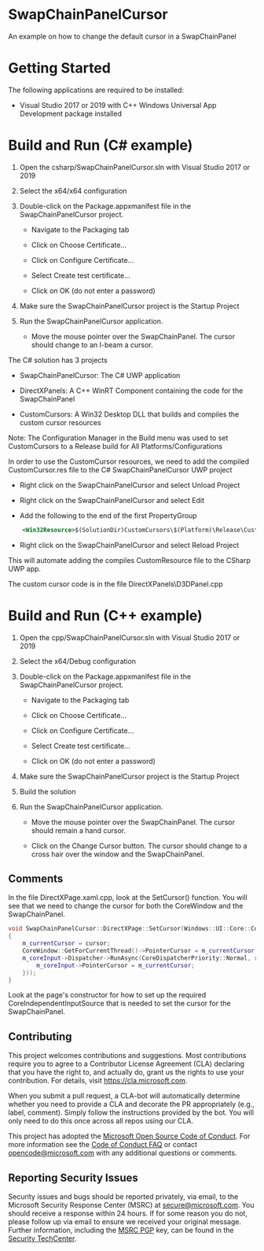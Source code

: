 # SwapChainPanelCursor

An example on how to change the default cursor in a SwapChainPanel


# Getting Started

The following applications are required to be installed:

* Visual Studio 2017 or 2019 with C++ Windows Universal App Development package installed

# Build and Run (C# example)

1. Open the csharp/SwapChainPanelCursor.sln with Visual Studio 2017 or 2019

1. Select the x64/x64 configuration

1. Double-click on the Package.appxmanifest file in the SwapChainPanelCursor project. 

	* Navigate to the Packaging tab
	
	* Click on Choose Certificate...
	
	* Click on Configure Certificate...
	
	* Select Create test certificate...
	
	* Click on OK (do not enter a password)

1. Make sure the SwapChainPanelCursor project is the Startup Project	

1. Run the SwapChainPanelCursor application. 

	* Move the mouse pointer over the SwapChainPanel. The cursor should change to an I-beam a cursor. 
	
The C# solution has 3 projects

* SwapChainPanelCursor: The C# UWP application

* DirectXPanels: A C++ WinRT Component containing the code for the SwapChainPanel

* CustomCursors: A Win32 Desktop DLL that builds and compiles the custom cursor resources

Note: The Configuration Manager in the Build menu was used to set CustomCursors to a Release build for All Platforms/Configurations

In order to use the CustomCursor resources, we need to add the compiled CustomCursor.res file to the C# SwapChainPanelCursor UWP project

* Right click on the SwapChainPanelCursor and select Unload Project

* Right click on the SwapChainPanelCursor and select Edit

* Add the following to the end of the first PropertyGroup 

```xml
    <Win32Resource>$(SolutionDir)CustomCursors\$(Platform)\Release\CustomCursors.res</Win32Resource>
```

* Right click on the SwapChainPanelCursor and select Reload Project

This will automate adding the compiles CustomResource file to the CSharp UWP app.

The custom cursor code is in the file DirectXPanels\D3DPanel.cpp

# Build and Run (C++ example)

1. Open the cpp/SwapChainPanelCursor.sln with Visual Studio 2017 or 2019

1. Select the x64/Debug configuration

1. Double-click on the Package.appxmanifest file in the SwapChainPanelCursor project. 

	* Navigate to the Packaging tab
	
	* Click on Choose Certificate...
	
	* Click on Configure Certificate...
	
	* Select Create test certificate...
	
	* Click on OK (do not enter a password)
	
1. Make sure the SwapChainPanelCursor project is the Startup Project	

1. Build the solution

1. Run the SwapChainPanelCursor application. 

	* Move the mouse pointer over the SwapChainPanel. The cursor should remain a hand cursor. 

	* Click on the Change Cursor button. The cursor should change to a cross hair over the window and the SwapChainPanel.

##  Comments

In the file DirectXPage.xaml.cpp, look at the SetCursor() function. You will see that we need to change the cursor for both the CoreWindow and the SwapChainPanel.

```c++
void SwapChainPanelCursor::DirectXPage::SetCursor(Windows::UI::Core::CoreCursor^ cursor)
{
    m_currentCursor = cursor;
    CoreWindow::GetForCurrentThread()->PointerCursor = m_currentCursor;
    m_coreInput->Dispatcher->RunAsync(CoreDispatcherPriority::Normal, ref new DispatchedHandler([this]() {
        m_coreInput->PointerCursor = m_currentCursor;
    }));
}
```

Look at the page's constructor for how to set up the required CoreIndependentInputSource that is needed to set the cursor for the SwapChainPanel.

##  Contributing

This project welcomes contributions and suggestions.  Most contributions require you to agree to a
Contributor License Agreement (CLA) declaring that you have the right to, and actually do, grant us
the rights to use your contribution. For details, visit https://cla.microsoft.com.

When you submit a pull request, a CLA-bot will automatically determine whether you need to provide
a CLA and decorate the PR appropriately (e.g., label, comment). Simply follow the instructions
provided by the bot. You will only need to do this once across all repos using our CLA.

This project has adopted the [Microsoft Open Source Code of Conduct](https://opensource.microsoft.com/codeofconduct/).
For more information see the [Code of Conduct FAQ](https://opensource.microsoft.com/codeofconduct/faq/) or
contact [opencode@microsoft.com](mailto:opencode@microsoft.com) with any additional questions or comments.


## Reporting Security Issues

Security issues and bugs should be reported privately, via email, to the Microsoft Security
Response Center (MSRC) at [secure@microsoft.com](mailto:secure@microsoft.com). You should
receive a response within 24 hours. If for some reason you do not, please follow up via
email to ensure we received your original message. Further information, including the
[MSRC PGP](https://technet.microsoft.com/en-us/security/dn606155) key, can be found in
the [Security TechCenter](https://technet.microsoft.com/en-us/security/default).
